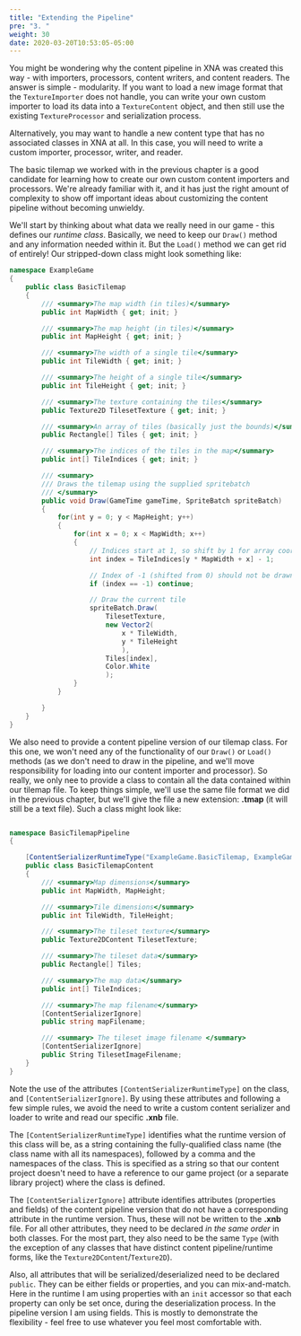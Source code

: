 ```yaml
---
title: "Extending the Pipeline"
pre: "3. "
weight: 30
date: 2020-03-20T10:53:05-05:00
---
```


You might be wondering why the content pipeline in XNA was created this way - with importers, processors, content writers, and content readers.  The answer is simple - modularity.  If you want to load a new image format that the `TextureImporter` does not handle, you can write your own custom importer to load its data into a `TextureContent` object, and then still use the existing `TextureProcessor` and serialization process.

Alternatively, you may want to handle a new content type that has no associated classes in XNA at all.  In this case, you will need to write a custom importer, processor, writer, and reader.

The basic tilemap we worked with in the previous chapter is a good candidate for learning how to create our own custom content importers and processors. We're already familiar with it, and it has just the right amount of complexity to show off important ideas about customizing the content pipeline without becoming unwieldy.

We'll start by thinking about what data we really need in our game - this defines our _runtime class_.  Basically, we need to keep our `Draw()` method and any information needed within it. But the `Load()` method we can get rid of entirely!  Our stripped-down class might look something like:

```csharp
namespace ExampleGame
{
    public class BasicTilemap
    {
        /// <summary>The map width (in tiles)</summary>
        public int MapWidth { get; init; }

        /// <summary>The map height (in tiles)</summary>
        public int MapHeight { get; init; }

        /// <summary>The width of a single tile</summary>
        public int TileWidth { get; init; }

        /// <summary>The height of a single tile</summary>
        public int TileHeight { get; init; }

        /// <summary>The texture containing the tiles</summary>
        public Texture2D TilesetTexture { get; init; }

        /// <summary>An array of tiles (basically just the bounds)</summary>
        public Rectangle[] Tiles { get; init; }

        /// <summary>The indices of the tiles in the map</summary>
        public int[] TileIndices { get; init; }

        /// <summary>
        /// Draws the tilemap using the supplied spritebatch
        /// </summary>
        public void Draw(GameTime gameTime, SpriteBatch spriteBatch)
        {
            for(int y = 0; y < MapHeight; y++)
            {
                for(int x = 0; x < MapWidth; x++)
                {
                    // Indices start at 1, so shift by 1 for array coordinates
                    int index = TileIndices[y * MapWidth + x] - 1;

                    // Index of -1 (shifted from 0) should not be drawn
                    if (index == -1) continue;

                    // Draw the current tile
                    spriteBatch.Draw(
                        TilesetTexture,
                        new Vector2(
                            x * TileWidth,
                            y * TileHeight
                            ),
                        Tiles[index],
                        Color.White
                        );
                }
            }

        }
    }
}
```

We also need to provide a content pipeline version of our tilemap class. For this one, we won't need any of the functionality of our `Draw()` or `Load()` methods (as we don't need to draw in the pipeline, and we'll move responsibility for loading into our content importer and processor). So really, we only nee to provide a class to contain all the data contained within our tilemap file. To keep things simple, we'll use the same file format we did in the previous chapter, but we'll give the file a new extension: **.tmap** (it will still be a text file). Such a class might look like:

```csharp

namespace BasicTilemapPipeline
{  

    [ContentSerializerRuntimeType("ExampleGame.BasicTilemap, ExampleGame")]
    public class BasicTilemapContent
    {
        /// <summary>Map dimensions</summary>
        public int MapWidth, MapHeight;

        /// <summary>Tile dimensions</summary>
        public int TileWidth, TileHeight;

        /// <summary>The tileset texture</summary>
        public Texture2DContent TilesetTexture;

        /// <summary>The tileset data</summary>
        public Rectangle[] Tiles;

        /// <summary>The map data</summary>
        public int[] TileIndices;

        /// <summary>The map filename</summary>
        [ContentSerializerIgnore]
        public string mapFilename;

        /// <summary> The tileset image filename </summary>
        [ContentSerializerIgnore]
        public String TilesetImageFilename;      
    }
}
```

Note the use of the attributes `[ContentSerializerRuntimeType]` on the class, and `[ContentSerializerIgnore]`. By using these attributes and following a few simple rules, we avoid the need to write a custom content serializer and loader to write and read our specific **.xnb** file.

The `[ContentSerializerRuntimeType]` identifies what the runtime version of this class will be, as a string containing the fully-qualified class name (the class name with all its namespaces), followed by a comma and the namespaces of the class. This is specified as a string so that our content project doesn't need to have a reference to our game project (or a separate library project) where the class is defined.

The `[ContentSerializerIgnore]` attribute identifies attributes (properties and fields) of the content pipeline version that do not have a corresponding attribute in the runtime version. Thus, these will not be written to the **.xnb** file. For all other attributes, they need to be declared _in the same order_ in both classes.  For the most part, they also need to be the same `Type` (with the exception of any classes that have distinct content pipeline/runtime forms, like the `Texture2DContent`/`Texture2D`). 

Also, all attributes that will be serialized/deserialized need to be declared `public`. They can be either fields or properties, and you can mix-and-match. Here in the runtime I am using properties with an `init` accessor so that each property can only be set once, during the deserialization process. In the pipeline version I am using fields. This is mostly to demonstrate the flexibility - feel free to use whatever you feel most comfortable with.
